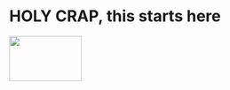 <h1>
  HOLY CRAP, this starts here
</h1>

<img src="https://image-bucket-alphensign.s3.ap-south-1.amazonaws.com/to+be+better.png" width="130" height="82">
